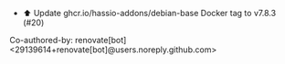 - ⬆️ Update ghcr.io/hassio-addons/debian-base Docker tag to v7.8.3 (#20)

Co-authored-by: renovate[bot] <29139614+renovate[bot]@users.noreply.github.com>
